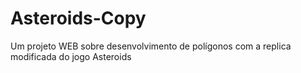 # Asteroids-Copy
Um projeto WEB sobre desenvolvimento de polígonos com a replica modificada do jogo Asteroids
